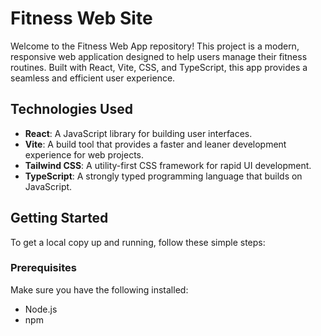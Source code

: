 # Fitness Web Site

Welcome to the Fitness Web App repository! This project is a modern, responsive web application designed to help users manage their fitness routines. Built with React, Vite, CSS, and TypeScript, this app provides a seamless and efficient user experience.

## Technologies Used

- **React**: A JavaScript library for building user interfaces.
- **Vite**: A build tool that provides a faster and leaner development experience for web projects.
- **Tailwind CSS**: A utility-first CSS framework for rapid UI development.
- **TypeScript**: A strongly typed programming language that builds on JavaScript.

## Getting Started

To get a local copy up and running, follow these simple steps:

### Prerequisites

Make sure you have the following installed:
- Node.js
- npm 
